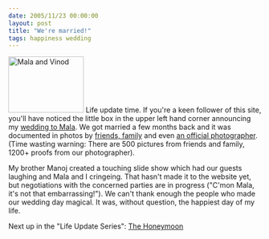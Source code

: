 ```yaml
---
date: 2005/11/23 00:00:00
layout: post
title: "We're married!"
tags: happiness wedding
---
```


[<img class="floatLeft" src="http://kurup.org/wedding/photo-album/images/24018/24016" height="112" width="150" alt="Mala and Vinod" />](http://kurup.org/wedding/photo-album/photo?photo_id=24011) Life update time. If you're a keen follower of this site, you'll have noticed the little box in the upper left hand corner announcing my [wedding to Mala](http://kurup.org/wedding). We got married a few months back and it was documented in photos by [friends, family](http://kurup.org/wedding/photo-album/album?album_id=17012) and even [an official photographer](http://kurup.org/wedding/photo-album/album?album_id=17010). (Time wasting warning: There are 500 pictures from friends and family, 1200+ proofs from our photographer).

My brother Manoj created a touching slide show which had our guests laughing and Mala and I cringeing. That hasn't made it to the website yet, but negotiations with the concerned parties are in progress ("C'mon Mala, it's not that embarrassing!"). We can't thank enough the people who made our wedding day magical. It was, without question, the happiest day of my life.

Next up in the "Life Update Series": [The Honeymoon](http://kurup.org/blog/one-entry?entry%5fid=35799)
